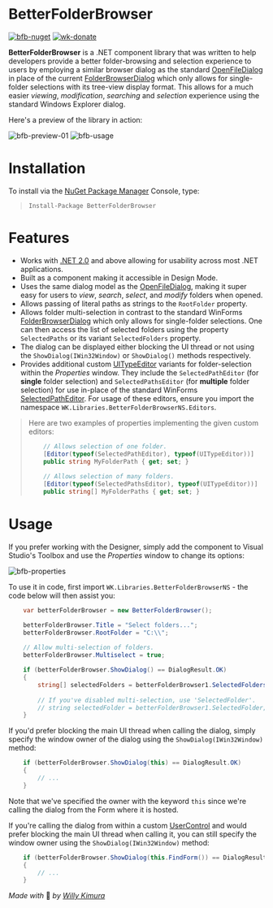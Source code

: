 # BetterFolderBrowser
[![bfb-nuget](https://img.shields.io/nuget/dt/BetterFolderBrowser?label=Downloads)](https://www.nuget.org/packages/BetterFolderBrowser/)  [![wk-donate](https://img.shields.io/badge/BuyMeACoffee-Donate-orange.svg)](https://www.buymeacoffee.com/willykimura)

**BetterFolderBrowser** is a .NET component library that was written to help developers provide a better folder-browsing and selection experience to users by employing a similar browser dialog as the standard [OpenFileDialog](https://docs.microsoft.com/en-us/dotnet/api/system.windows.forms.openfiledialog?view=netframework-4.7.2) in place of the current [FolderBrowserDialog](https://docs.microsoft.com/en-us/dotnet/api/system.windows.forms.folderbrowserdialog?view=netframework-4.7.2) which only allows for single-folder selections with its tree-view display format. This allows for a much easier _viewing_, _modification_, _searching_ and _selection_ experience using the standard Windows Explorer dialog.

Here's a preview of the library in action:

![bfb-preview-01](/Assets/better-folder-browser-static-preview.png)
![bfb-usage](/Assets/better-folder-browser-live-preview.gif)

# Installation

To install via the [NuGet Package Manager](https://www.nuget.org/packages/BetterFolderBrowser/1.0.0) Console, type:

> `Install-Package BetterFolderBrowser`

# Features
- Works with [.NET 2.0](https://www.microsoft.com/en-us/download/details.aspx?id=1639) and above allowing for usability across most .NET applications.
- Built as a component making it accessible in Design Mode.
- Uses the same dialog model as the [OpenFileDialog](https://docs.microsoft.com/en-us/dotnet/api/system.windows.forms.openfiledialog?view=netframework-4.7.2), making it super easy for users to *view*, *search*, *select*, and *modify* folders when opened.
- Allows passing of literal paths as strings to the `RootFolder` property.
- Allows folder multi-selection in contrast to the standard WinForms [FolderBrowserDialog](https://docs.microsoft.com/en-us/dotnet/api/system.windows.forms.folderbrowserdialog?view=netframework-4.7.2) which only allows for single-folder selections. One can then access the list of selected folders using the property `SelectedPaths` or its variant `SelectedFolders` property.
- The dialog can be displayed either blocking the UI thread or not using the `ShowDialog(IWin32Window)` or `ShowDialog()` methods respectively.
- Provides additional custom [UITypeEditor](https://docs.microsoft.com/en-us/dotnet/api/system.drawing.design.uitypeeditor?view=netframework-4.7.2) variants for folder-selection within the *Properties* window. They include the `SelectedPathEditor` (for **single** folder selection) and `SelectedPathsEditor` (for **multiple** folder selection) for use in-place of the standard WinForms [SelectedPathEditor](http://www.dotnetframework.org/default.aspx/DotNET/DotNET/8@0/untmp/whidbey/REDBITS/ndp/fx/src/Designer/WinForms/System/WinForms/Design/SelectedPathEditor@cs/1/SelectedPathEditor@cs). For usage of these editors, ensure you import the namespace `WK.Libraries.BetterFolderBrowserNS.Editors`.
> Here are two examples of properties implementing the given custom editors:
> ```c#
>     // Allows selection of one folder.
>     [Editor(typeof(SelectedPathEditor), typeof(UITypeEditor))]
>     public string MyFolderPath { get; set; }
>     
>     // Allows selection of many folders.
>     [Editor(typeof(SelectedPathsEditor), typeof(UITypeEditor))]
>     public string[] MyFolderPaths { get; set; }
> ```

# Usage
If you prefer working with the Designer, simply add the component to Visual Studio's Toolbox and use the
*Properties* window to change its options:

![bfb-properties](/Assets/better-folder-browser-properties.png)

To use it in code, first import `WK.Libraries.BetterFolderBrowserNS` - the code below will then assist you: 
```c#
    var betterFolderBrowser = new BetterFolderBrowser();

    betterFolderBrowser.Title = "Select folders...";
    betterFolderBrowser.RootFolder = "C:\\";
    
    // Allow multi-selection of folders.
    betterFolderBrowser.Multiselect = true;

    if (betterFolderBrowser.ShowDialog() == DialogResult.OK)
    {
        string[] selectedFolders = betterFolderBrowser1.SelectedFolders;
        
        // If you've disabled multi-selection, use 'SelectedFolder'.
        // string selectedFolder = betterFolderBrowser1.SelectedFolder;
    }
```

If you'd prefer blocking the main UI thread when calling the dialog, simply specify the window owner of the dialog using the `ShowDialog(IWin32Window)` method:
```c#
    if (betterFolderBrowser.ShowDialog(this) == DialogResult.OK)
    {
        // ...
    }
```
Note that we've specified the owner with the keyword `this` since we're calling the dialog from the Form where it is hosted.

If you're calling the dialog from within a custom [UserControl](https://docs.microsoft.com/en-us/dotnet/api/system.windows.forms.usercontrol) and would prefer blocking the main UI thread when calling it, you can still specify the window owner using the `ShowDialog(IWin32Window)` method:
```c#
    if (betterFolderBrowser.ShowDialog(this.FindForm()) == DialogResult.OK)
    {
        // ...
    }
```

*Made with* 💛 *by* [*Willy Kimura*]([https://github.com/Willy-Kimura)